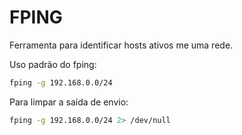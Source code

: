 # FPING

Ferramenta para identificar hosts ativos me uma rede.

Uso padrão do fping:

```bash
fping -g 192.168.0.0/24
```

Para limpar a saída de envio:

```bash
fping -g 192.168.0.0/24 2> /dev/null
```
